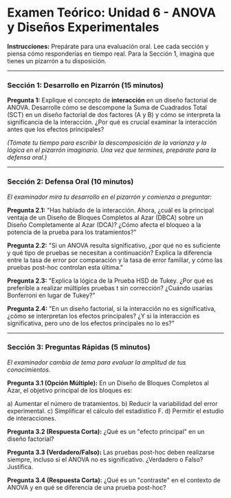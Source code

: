 # Examen Teórico: Unidad 6 - ANOVA y Diseños Experimentales

**Instrucciones:** Prepárate para una evaluación oral. Lee cada sección y piensa cómo responderías en tiempo real. Para la Sección 1, imagina que tienes un pizarrón a tu disposición.

---

### Sección 1: Desarrollo en Pizarrón (15 minutos)

**Pregunta 1:**
Explique el concepto de **interacción** en un diseño factorial de ANOVA. Desarrolle cómo se descompone la Suma de Cuadrados Total (SCT) en un diseño factorial de dos factores (A y B) y cómo se interpreta la significancia de la interacción. ¿Por qué es crucial examinar la interacción antes que los efectos principales?

*(Tómate tu tiempo para escribir la descomposición de la varianza y la lógica en el pizarrón imaginario. Una vez que termines, prepárate para la defensa oral.)*

---

### Sección 2: Defensa Oral (10 minutos)

*El examinador mira tu desarrollo en el pizarrón y comienza a preguntar:*

**Pregunta 2.1:** "Has hablado de la interacción. Ahora, ¿cuál es la principal ventaja de un Diseño de Bloques Completos al Azar (DBCA) sobre un Diseño Completamente al Azar (DCA)? ¿Cómo afecta el bloqueo a la potencia de la prueba para los tratamientos?"

**Pregunta 2.2:** "Si un ANOVA resulta significativo, ¿por qué no es suficiente y qué tipo de pruebas se necesitan a continuación? Explica la diferencia entre la tasa de error por comparación y la tasa de error familiar, y cómo las pruebas post-hoc controlan esta última."

**Pregunta 2.3:** "Explica la lógica de la Prueba HSD de Tukey. ¿Por qué es preferible a realizar múltiples pruebas t sin corrección? ¿Cuándo usarías Bonferroni en lugar de Tukey?"

**Pregunta 2.4:** "En un diseño factorial, si la interacción no es significativa, ¿cómo se interpretan los efectos principales? ¿Y si la interacción es significativa, pero uno de los efectos principales no lo es?"

---

### Sección 3: Preguntas Rápidas (5 minutos)

*El examinador cambia de tema para evaluar la amplitud de tus conocimientos.*

**Pregunta 3.1 (Opción Múltiple):** En un Diseño de Bloques Completos al Azar, el objetivo principal de los bloques es:

a) Aumentar el número de tratamientos.
b) Reducir la variabilidad del error experimental.
c) Simplificar el cálculo del estadístico F.
d) Permitir el estudio de interacciones.

**Pregunta 3.2 (Respuesta Corta):** ¿Qué es un "efecto principal" en un diseño factorial?

**Pregunta 3.3 (Verdadero/Falso):** Las pruebas post-hoc deben realizarse siempre, incluso si el ANOVA no es significativo. ¿Verdadero o Falso? Justifica.

**Pregunta 3.4 (Respuesta Corta):** ¿Qué es un "contraste" en el contexto de ANOVA y en qué se diferencia de una prueba post-hoc?

